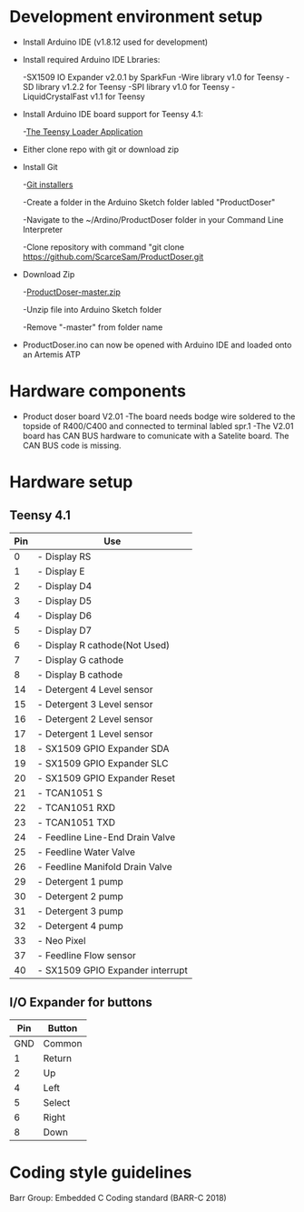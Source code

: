 [comment]: # (# List of development priorities)


# Development environment setup

  * Install Arduino IDE (v1.8.12 used for development)

  * Install required Arduino IDE Lbraries:

    -SX1509 IO Expander v2.0.1 by SparkFun
    -Wire library v1.0 for Teensy
    -SD library v1.2.2 for Teensy
    -SPI library v1.0 for Teensy
    -LiquidCrystalFast v1.1 for Teensy

  * Install Arduino IDE board support for Teensy 4.1:

    -[The Teensy Loader Application](https://www.pjrc.com/teensy/loader.html)

  * Either clone repo with git or download zip

  * Install Git

    -[Git installers](https://git-scm.com/downloads)

    -Create a folder in the Arduino Sketch folder labled "ProductDoser"

    -Navigate to the ~/Ardino/ProductDoser folder in your Command Line Interpreter

    -Clone repository with command "git clone https://github.com/ScarceSam/ProductDoser.git

  * Download Zip

    -[ProductDoser-master.zip](https://github.com/ScarceSam/ProductDoser/archive/master.zip)

    -Unzip file into Arduino Sketch folder

    -Remove "-master" from folder name

  * ProductDoser.ino can now be opened with Arduino IDE and loaded onto an Artemis ATP

# Hardware components

  * Product doser board V2.01
    -The board needs bodge wire soldered to the topside of R400/C400 and connected to terminal labled spr.1
    -The V2.01 board has CAN BUS hardware to comunicate with a Satelite board. The CAN BUS code is missing. 


# Hardware setup

## Teensy 4.1
Pin|Use
---------|----------
0|- Display RS
1|- Display E
2|- Display D4
3|- Display D5
4|- Display D6
5|- Display D7
6|- Display R cathode(Not Used)
7|- Display G cathode
8|- Display B cathode
14|- Detergent 4 Level sensor
15|- Detergent 3 Level sensor
16|- Detergent 2 Level sensor
17|- Detergent 1 Level sensor
18|- SX1509 GPIO Expander SDA
19|- SX1509 GPIO Expander SLC
20|- SX1509 GPIO Expander Reset
21|- TCAN1051 S
22|- TCAN1051 RXD
23|- TCAN1051 TXD
24|- Feedline Line-End Drain Valve
25|- Feedline Water Valve
26|- Feedline Manifold Drain Valve
29|- Detergent 1 pump
30|- Detergent 2 pump
31|- Detergent 3 pump
32|- Detergent 4 pump
33|- Neo Pixel
37|- Feedline Flow sensor
40|- SX1509 GPIO Expander interrupt


## I/O Expander for buttons

Pin|Button
---------|----------
GND|Common
1|Return
2|Up
4|Left
5|Select
6|Right
8|Down

[comment]: # (# Glossary of project terms)

# Coding style guidelines

Barr Group: Embedded C Coding standard (BARR-C 2018)

[comment]: # (#Tools to be used for source control, builds, integration, testing, and deployment)

[comment]: # (# High-level organization: projects, components, file locations, and naming conventions)
